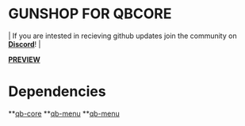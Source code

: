 # GUNSHOP FOR QBCORE

| If you are intested in recieving github updates join the community on **[Discord](https://discord.gg/3t2prQhEhP)**! |



**[PREVIEW](https://youtu.be/-n6nu1NmY1A)**




# Dependencies

**[qb-core](https://github.com/qbcore-framework/qb-core)
**[qb-menu](https://github.com/qbcore-framework/qb-menu)
**[qb-menu](https://github.com/qbcore-framework/qb-target)





